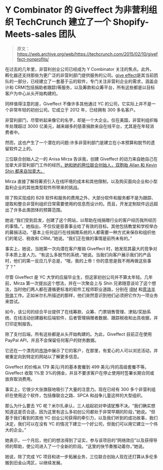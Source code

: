 # Y Combinator 的 Giveffect 为非营利组织 TechCrunch 建立了一个 Shopify-Meets-sales 团队

> 原文：<https://web.archive.org/web/https://techcrunch.com/2015/02/10/giveffect-nonprofits/>

在过去的几年里，非营利创业公司已经成为 Y Combinator 关注的焦点。此外，孵化器还支持那些为更广泛的非营利部门提供服务的公司。[give effect](https://web.archive.org/web/20230216193046/http://www.giveffect.com/)是其当前团队的一部分，已经建立了一套基于云的软件，专门关注非营利企业的需求，涵盖会计和 CRM(包括捐助者跟踪)等服务，以及筹款和众筹平台，所有这些都是以目标客户为中心从头开始构建的。

同样值得注意的是，Giveffect 不像许多其他通过 YC 的公司，它实际上并不是一个非常年轻的初创公司。它成立于 2012 年，已经拥有 300 多名客户。

非营利部门，尽管听起来像它的名字，却是一个大企业。仅在美国，非营利组织每年处理超过 3000 亿美元，越来越多的慈善捐款来自在线平台，尤其是在年轻消费者中。

然而，这也产生了一个潜在的问题:许多非营利部门是建立在小本预算和脱节的遗留软件之上的。

三位联合创始人之一的 Anisa Mirza 告诉我，创建 Giveffect 的动力来自她自己在加拿大非营利部门工作的经历[，她和她的两位联合创始人，双胞胎 Allan 和 Kevin Shin 都来自加拿大。](https://web.archive.org/web/20230216193046/https://www.linkedin.com/profile/view?id=158713724&authType=OPENLINK&authToken=NltW&locale=en_US&srchid=9830241423565055722&srchindex=1&srchtotal=4&trk=vsrp_people_res_name&trkInfo=VSRPsearchId%3A9830241423565055722%2CVSRPtargetId%3A158713724%2CVSRPcmpt%3Aprimary)

Mirza 直接了解将筹资引入在线环境的成本和其他限制，以及购买面向企业和小型盈利企业的其他类型软件所带来的挑战。

除了购买现成的 B2B 软件和服务的费用之外，大部分软件和服务都不是为跟踪、提取和整合非营利组织日常需要使用的信息而设计的。而且，开发定制软件远远超出了许多此类团体的预算范围。

她说:“我们受到启发，创建了这个网站，以帮助在线捐赠行业的客户经历我所经历的事情。”。她指出，不仅仅是慈善事业给了有效的目标。其他包括教堂和学校举办的募捐活动，“基本上任何运行在线捐赠系统的人都需要一种方式来保存和组织他们的笔记、税收和 CRM，”她说。“我们正在做的事情是前所未有的。”

事实上，她说，当她第一次向潜在客户推销 Giveffect 时，她发现其最大的竞争对手本质上是人力。“有这么多脱节的系统，”她说。当我们向客户展示我们的产品时，他们的第一反应几乎总是，“哦，我的上帝！你的意思是我不用再做这些事了？"

尽管 Giveffect 是 YC 大学的应届毕业生，但这家初创公司并不算太年轻。几年前，Mirza 第一次提出这个想法，并在一次聚会上与 Shin 兄弟随意谈论了这个想法，当时他们两人都在遵循更标准的软件工程师职业道路，分别在 [IBM](https://web.archive.org/web/20230216193046/https://www.linkedin.com/in/kevinshinobi) 和[意法半导体](https://web.archive.org/web/20230216193046/https://www.linkedin.com/in/allanshin)工作。正如米尔扎所描述的那样，他们突然意识到他们必须把它作为一项业务来尝试。

如今，该公司的综合平台提供了在线筹款、众筹、门票销售管理、津贴/奖励系统、在线活动创建器和后端软件，后者管理捐赠者数据、跟踪税收和出具收据，并打印定制报告。

除了支付后端，所有这些都是从头开始构建的。为此，Giveffect 目前正在使用 PayPal API，并且不会保留任何客户的财务数据。

它还在一个漂亮的[市场](https://web.archive.org/web/20230216193046/https://www.giveffect.com/campaigns)中展示了它的客户，在那里，有爱心的人可以浏览活动，并被重定向到特定的网站以了解更多信息。

Giveffect 的价格从 179 美元/月的基本套餐到 499 美元/月的高级套餐不等。Giveffect 收取 1%至 3%的佣金，并且不要求客户在停止使用时签署长期合同或放弃取消费用。

事实上，它很少大张旗鼓地吸引了大量的注意力。现在已经有 300 多个非营利组织在使用这个软件，包括像联合之路、SPCA 和战争儿童这样的大型组织。

那么为什么要去 YC 呢？米尔扎承认，三人组起初对申请犹豫不决。“我们确实想知道这是否合适，因为这里有这么多初创公司都处于非常早期的阶段，”她说。“但基于我们看到的其他 YC 创业公司获得的牵引力，以及我们听到的成功故事，我们决定，我们可以在没有 YC 的情况下建立一个好公司，但我们可以用它建立一个伟大的企业。”

她表示，一个月后，他们的想法得到了证实，参与该项目的“网络效应”以及获得导师的帮助，使公司进入了一个全新的阶段。“这里的快节奏推动着你，”她说。

她说，除了完成 YC 项目和进一步拓展业务，三位联合创始人现在还打算从多伦多搬到旧金山湾区，以继续发展。
